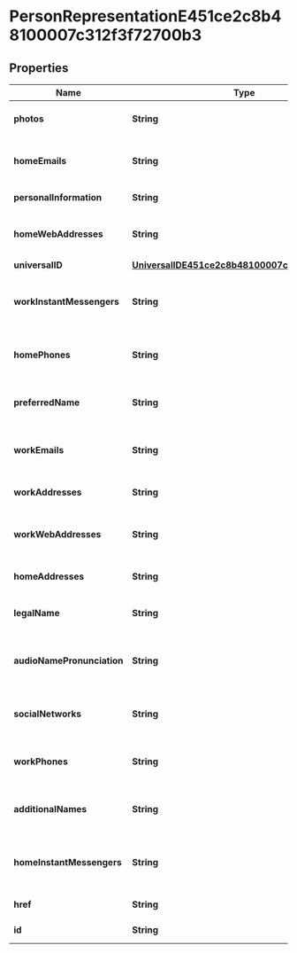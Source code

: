 

# PersonRepresentationE451ce2c8b48100007c312f3f72700b3


## Properties

| Name | Type | Description | Notes |
|------------ | ------------- | ------------- | -------------|
|**photos** | **String** | The image for the person. |  [optional] [readonly] |
|**homeEmails** | **String** | The home email addresses for a person. |  [optional] [readonly] |
|**personalInformation** | **String** | The person. |  [optional] [readonly] |
|**homeWebAddresses** | **String** | The home web addresses for a person. |  [optional] [readonly] |
|**universalID** | [**UniversalIDE451ce2c8b48100007c31392a1ff00c2**](UniversalIDE451ce2c8b48100007c31392a1ff00c2.md) |  |  [optional] |
|**workInstantMessengers** | **String** | The work instant messenger accounts for a person. |  [optional] [readonly] |
|**homePhones** | **String** | The home phone numbers for a person. |  [optional] [readonly] |
|**preferredName** | **String** | The preferred name for a person. |  [optional] [readonly] |
|**workEmails** | **String** | The work email addresses for a person. |  [optional] [readonly] |
|**workAddresses** | **String** | The work addresses for a person. |  [optional] [readonly] |
|**workWebAddresses** | **String** | The work web addresses for a person. |  [optional] [readonly] |
|**homeAddresses** | **String** | The home addresses for a person. |  [optional] [readonly] |
|**legalName** | **String** | The Legal Name for a person. |  [optional] [readonly] |
|**audioNamePronunciation** | **String** | The Media related to Audio Name Pronunciation for a Person |  [optional] [readonly] |
|**socialNetworks** | **String** | The social network accounts for a person. |  [optional] [readonly] |
|**workPhones** | **String** | The work phone numbers for a person. |  [optional] [readonly] |
|**additionalNames** | **String** | The additional names for a person. |  [optional] [readonly] |
|**homeInstantMessengers** | **String** | The home instant messenger accounts for a person. |  [optional] [readonly] |
|**href** | **String** | A link to the instance |  [optional] |
|**id** | **String** | Id of the instance |  [optional] |



